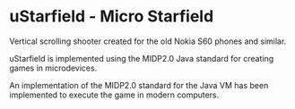 # uStarfield - Micro Starfield

Vertical scrolling shooter created for the old Nokia S60 phones and similar.

uStarfield is implemented using the MIDP2.0 Java standard for creating games in microdevices.

An implementation of the MIDP2.0 standard for the Java VM has been implemented to execute the game in modern computers.